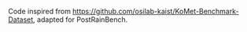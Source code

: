 Code inspired from https://github.com/osilab-kaist/KoMet-Benchmark-Dataset, adapted for PostRainBench.
